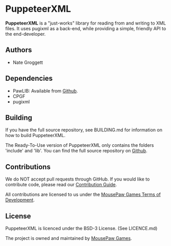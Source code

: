 # PuppeteerXML

**PuppeteerXML** is a "just-works" library for reading from and writing to
XML files. It uses pugixml as a back-end, while providing a simple, friendly
API to the end-developer.

## Authors

 - Nate Groggett

## Dependencies

- PawLIB: Available from [Github][6].
- CPGF
- pugixml

## Building

If you have the full source repository, see BUILDING.md for information
on how to build PuppeteerXML.

The Ready-To-Use version of PuppeteerXML only contains the folders 'include'
and 'lib'. You can find the full source repository on [Github][5].

## Contributions

We do NOT accept pull requests through GitHub.
If you would like to contribute code, please read our
[Contribution Guide][3].

All contributions are licensed to us under the
[MousePaw Games Terms of Development][4].

## License

PuppeteerXML is licenced under the BSD-3 License. (See LICENCE.md)

The project is owned and maintained by [MousePaw Games][2].

[1]: http://www.mousepawgames.com/puppeteerxml
[2]: http://www.mousepawgames.com/opensource
[3]: http://www.mousepawgames.com/opensource#contribute
[4]: http://www.mousepawgames.com/termsofdevelopment
[5]: http://github.com/mousepawgames/puppeteerxml
[6]: http://github.com/mousepawgames/puppeteerxml-git
